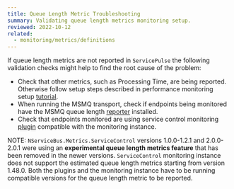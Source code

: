 ```yaml
---
title: Queue Length Metric Troubleshooting
summary: Validating queue length metrics monitoring setup.
reviewed: 2022-10-12
related:
  - monitoring/metrics/definitions
---
```


If queue length metrics are not reported in `ServicePulse` the following validation checks might help to find the root cause of the problem:

* Check that other metrics, such as Processing Time, are being reported. Otherwise follow setup steps described in performance monitoring setup [tutorial](/tutorials/monitoring-setup/).
* When running the MSMQ transport, check if endpoints being monitored have the MSMQ queue length [reporter](/monitoring/metrics/msmq-queue-length.md) installed.
* Check that endpoints monitored are using service control monitoring [plugin](/monitoring/metrics/install-plugin.md) compatible with the monitoring instance. 

NOTE: `NServiceBus.Metrics.ServiceControl` versions 1.0.0-1.2.1 and 2.0.0-2.0.1 were using an **experimental queue length metrics feature** that has been removed in the newer versions. `ServiceControl` monitoring instance does not support the estimated queue length metrics starting from version 1.48.0. Both the plugins and the monitoring instance have to be running compatible versions for the queue length metric to be reported. 
